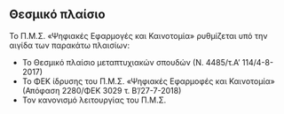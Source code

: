 ## **Θεσμικό πλαίσιο**

Το Π.Μ.Σ. «Ψηφιακές Εφαρμογές και Καινοτομία» ρυθμίζεται υπό την αιγίδα των παρακάτω πλαισίων:

-    Το Θεσμικό πλαίσιο μεταπτυχιακών σπουδών (Ν. 4485/τ.Α’ 114/4-8-2017)
-    Το ΦΕΚ ίδρυσης του Π.Μ.Σ. «Ψηφιακές Εφαρμοφές και Καινοτομία» (Απόφαση 2280/ΦΕΚ 3029 τ. Β’/27-7-2018)
-    Τον κανονισμό λειτουργίας του Π.Μ.Σ.
